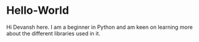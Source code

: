 # Hello-World
Hi Devansh here.
I am a beginner in  Python and am keen on 
learning more about the different libraries used in it.

